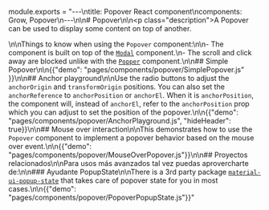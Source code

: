 module.exports = "---\ntitle: Popover React component\ncomponents: Grow, Popover\n---\n\n# Popover\n\n<p class=\"description\">A Popover can be used to display some content on top of another.</p>\n\nThings to know when using the `Popover` component:\n\n- The component is built on top of the [`Modal`](/components/modal/) component.\n- The scroll and click away are blocked unlike with the [`Popper`](/components/popper/) component.\n\n## Simple Popover\n\n{{\"demo\": \"pages/components/popover/SimplePopover.js\" }}\n\n## Anchor playground\n\nUse the radio buttons to adjust the `anchorOrigin` and `transformOrigin` positions. You can also set the `anchorReference` to `anchorPosition` or `anchorEl`. When it is `anchorPosition`, the component will, instead of `anchorEl`, refer to the `anchorPosition` prop which you can adjust to set the position of the popover.\n\n{{\"demo\": \"pages/components/popover/AnchorPlayground.js\", \"hideHeader\": true}}\n\n## Mouse over interaction\n\nThis demonstrates how to use the `Popover` component to implement a popover behavior based on the mouse over event.\n\n{{\"demo\": \"pages/components/popover/MouseOverPopover.js\"}}\n\n## Proyectos relacionados\n\nPara usos más avanzados tal vez puedas aprovercharte de:\n\n### Ayudante PopupState\n\nThere is a 3rd party package [`material-ui-popup-state`](https://github.com/jcoreio/material-ui-popup-state) that takes care of popover state for you in most cases.\n\n{{\"demo\": \"pages/components/popover/PopoverPopupState.js\"}}"